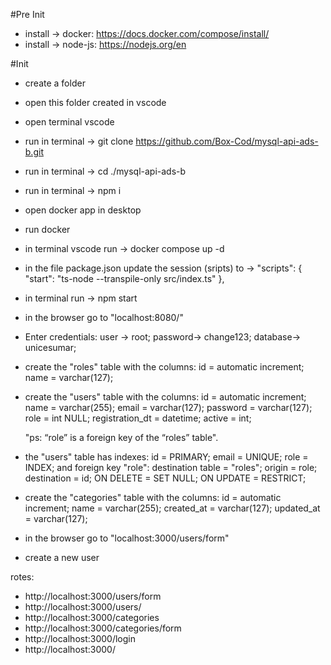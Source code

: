 #Pre Init

- install -> docker: https://docs.docker.com/compose/install/
- install -> node-js: https://nodejs.org/en

#Init

- create a folder
- open this folder created in vscode
- open terminal vscode
- run in terminal -> git clone https://github.com/Box-Cod/mysql-api-ads-b.git
- run in terminal -> cd ./mysql-api-ads-b
- run in terminal -> npm i
- open docker app in desktop
- run docker
- in terminal vscode run -> docker compose up -d
- in the file package.json update the session (sripts) to ->
    "scripts": {
      "start": "ts-node --transpile-only src/index.ts"
    },
- in terminal run -> npm start
- in the browser go to "localhost:8080/"
  
- Enter credentials:
    user -> root;
    password-> change123;
    database-> unicesumar;

- create the "roles" table with the columns:
    id = automatic increment;
    name = varchar(127);

- create the "users" table with the columns:
    id = automatic increment;
    name = varchar(255);
    email = varchar(127);
    password = varchar(127);
    role = int NULL;
    registration_dt = datetime;
    active = int;
  
    "ps: “role” is a foreign key of the “roles” table".

- the "users" table has indexes:
    id = PRIMARY;
    email = UNIQUE;
    role = INDEX;
  and foreign key "role":
    destination table = "roles";
    origin = role;
    destination = id;
    ON DELETE = SET NULL;
    ON UPDATE = RESTRICT;

- create the "categories" table with the columns:
    id = automatic increment;
    name = varchar(255);
    created_at = varchar(127);
    updated_at = varchar(127);

- in the browser go to "localhost:3000/users/form"
- create a new user

rotes: 
 - http://localhost:3000/users/form
 - http://localhost:3000/users/
 - http://localhost:3000/categories
 - http://localhost:3000/categories/form
 - http://localhost:3000/login
 - http://localhost:3000/


